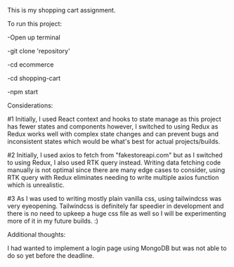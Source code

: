 This is my shopping cart assignment.

To run this project:

-Open up terminal

-git clone 'repository'

-cd ecommerce

-cd shopping-cart

-npm start 


Considerations:

#1 Initially, I used React context and hooks to state manage
as this project has fewer states and components however,
I switched to using Redux as Redux works well with complex
state changes and can prevent bugs and inconsistent states 
which would be what's best for actual projects/builds. 

#2 Initially, I used axios to fetch from "fakestoreapi.com" 
but as I switched to using Redux, I also used RTK query instead.
Writing data fetching code manually is not optimal since 
there are many edge cases to consider, using RTK query with Redux 
eliminates needing to write multiple axios function which is unrealistic.

#3 As I was used to writing mostly plain vanilla css, using 
tailwindcss was very eyeopening. Tailwindcss is definitely
far speedier in development and there is no need to upkeep
a huge css file as well so I will be experimenting more of it 
in my future builds. :) 

Additional thoughts:

I had wanted to implement a login page using MongoDB but 
was not able to do so yet before the deadline.
